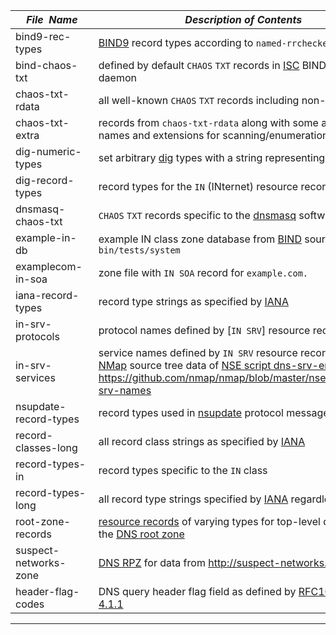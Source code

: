 |&nbsp;&nbsp;&nbsp;&nbsp;_File&nbsp;&nbsp;Name_&nbsp;&nbsp;&nbsp;&nbsp;| _Description of Contents_ |
|:----------------------|--------------------------------------------------------------------------------------------------------------------------------------------------------------
| bind9-rec-types       | [BIND9](http://bind9.net) record types according to `named-rrchecker -T`    
| bind-chaos-txt        | defined by default `CHAOS` `TXT` records in [ISC](https://www.isc.org/) BIND name daemon    
| chaos-txt-rdata       | all well-known `CHAOS` `TXT` records including non-BIND names    
| chaos-txt-extra       | records from `chaos-txt-rdata` along with some additional names and extensions for scanning/enumeration purposes
| dig-numeric-types     | set arbitrary [dig](https://wikipedia.org/wiki/Dig_(command) ) types with a string representing 16 bits    
| dig-record-types      | record types for the `IN` (INternet) resource record class    
| dnsmasq-chaos-txt     | `CHAOS` `TXT` records specific to the [dnsmasq](http://www.thekelleys.org.uk/dnsmasq/doc.html) software    
| example-in-db         | example IN class zone database from [BIND](https://www.isc.org/downloads/bind/) source tree under `bin/tests/system`    
| examplecom-in-soa     | zone file with `IN SOA` record for `example.com.`    
| iana-record-types     | record type strings as specified by [IANA](https://iana.org)       
| in-srv-protocols      | protocol names defined by [`IN SRV`] resource records   
| in-srv-services       | service names defined by `IN SRV` resource records from [NMap](https://nmap.org) source tree data of [NSE script dns-srv-enum](https://nmap.org/nsedoc/scripts/dns-srv-enum.html) <https://github.com/nmap/nmap/blob/master/nselib/data/dns-srv-names>    
| nsupdate-record-types | record types used in [nsupdate](https://wikipedia.org/wiki/Nsupdate) protocol messages    
| record-classes-long     | all record class strings as specified by [IANA](https://iana.org)    
| record-types-in         | record types specific to the `IN` class     
| record-types-long       | all record type strings specified by [IANA](https://iana.org) regardless of class    
| root-zone-records       | [resource records](https://wikipedia.org/wiki/Domain_Name_System#DNS_resource_records) of varying types for top-level domains in the [DNS root zone](https://wikipedia.org/wiki/DNS_root_zone)    
| suspect-networks-zone   | [DNS RPZ](https://dnsrpz.info/ "DNS Response Policy Zones") for data from <http://suspect-networks.io>  
| header-flag-codes       | DNS query header flag field as defined by [RFC1035 section 4.1.1](https://tools.ietf.org/html/rfc1035#section-4.1.1)    

* * *
